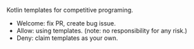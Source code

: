 Kotlin templates for competitive programing.  

- Welcome: fix PR, create bug issue. 
- Allow: using templates. (note: no responsibility for any risk.)
- Deny: claim templates as your own.
